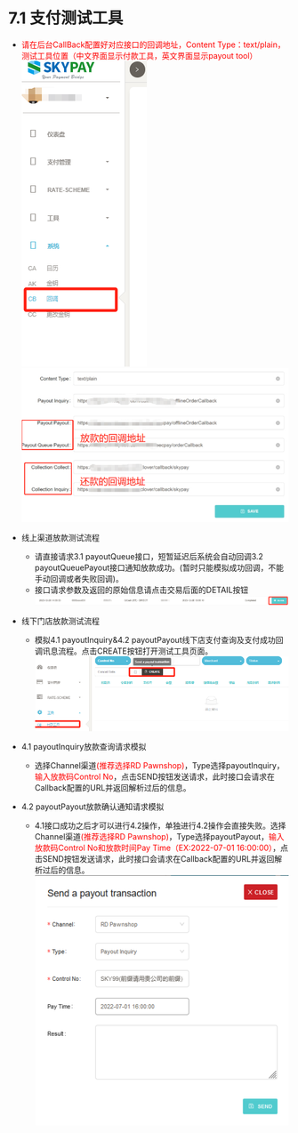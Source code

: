 # 7.1 支付测试工具


- <font color = red>请在后台CallBack配置好对应接口的回调地址，Content Type：text/plain，测试工具位置（中文界面显示付款工具，英文界面显示payout tool）</font>
![](../public/CB回调.png "Shiprock")![](../public/回调填写界面.png "Shiprock")

- 线上渠道放款测试流程
    - 请直接请求3.1 payoutQueue接口，短暂延迟后系统会自动回调3.2 payoutQueuePayout接口通知放款成功。(暂时只能模拟成功回调，不能手动回调或者失败回调)。
    - 接口请求参数及返回的原始信息请点击交易后面的DETAIL按钮
![](../public/查看交易信息.png "Shiprock")

- 线下门店放款测试流程
    - 模拟4.1 payoutInquiry&4.2 payoutPayout线下店支付查询及支付成功回调讯息流程。点击CREATE按钮打开测试工具页面。
![](../public/4.1线下放款测试工具.png "Shiprock")

- 4.1 payoutInquiry放款查询请求模拟

    - 选择Channel渠道<font color = red>(推荐选择RD Pawnshop)</font>，Type选择payoutInquiry，<font color = red>输入放款码Control No</font>，点击SEND按钮发送请求，此时接口会请求在Callback配置的URL并返回解析过后的信息。
- 4.2 payoutPayout放款确认通知请求模拟
    - 4.1接口成功之后才可以进行4.2操作，单独进行4.2操作会直接失败。选择Channel渠道<font color = red>(推荐选择RD Pawnshop)</font>，Type选择payoutPayout，<font color = red>输入放款码Control No和放款时间Pay Time（EX:2022-07-01 16:00:00）</font>，点击SEND按钮发送请求，此时接口会请求在Callback配置的URL并返回解析过后的信息。
![](../public/4.2选择渠道进行付款.png "Shiprock")


